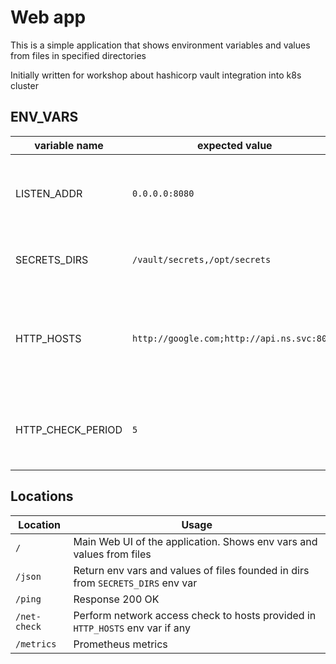 # Web app

This is a simple application that shows environment variables and values from files in specified directories

Initially written for workshop about hashicorp vault integration into k8s cluster

## ENV_VARS

| variable name     | expected value                             | comment                                                                        |
|-------------------|--------------------------------------------|--------------------------------------------------------------------------------|
| LISTEN_ADDR       | `0.0.0.0:8080`                             | On which IP addr and port application should be launched                       |
| SECRETS_DIRS      | `/vault/secrets,/opt/secrets`              | List of dirs on which look for files/secrets                                   |
| HTTP_HOSTS        | `http://google.com;http://api.ns.svc:8080` | list of hosts which application should try to reach for testing network access |
| HTTP_CHECK_PERIOD | `5`                                        | How often application should try to reach provided HTTP Hosts                  |

## Locations

| Location     | Usage                                                                           |
|--------------|---------------------------------------------------------------------------------|
| `/`          | Main Web UI of the application. Shows env vars and values from files            |
| `/json`      | Return env vars and values of files founded in dirs from `SECRETS_DIRS` env var |
| `/ping`      | Response 200 OK                                                                 |
| `/net-check` | Perform network access check to hosts provided in `HTTP_HOSTS` env var if any   |
| `/metrics`   | Prometheus metrics                                                              |
